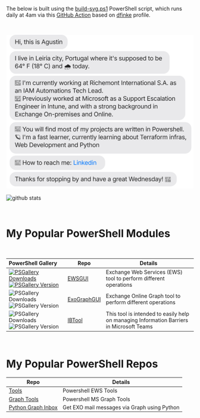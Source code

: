 The below is built using the [build-svg.ps1](https://github.com/drummerviking/drummerviking/blob/main/build-svg.ps1) PowerShell script, which runs daily at 4am via this [GitHub Action](https://github.com/drummerviking/drummerviking/blob/main/.github/workflows/readme.yml) based on [dfinke](https://github.com/dfinke) profile.

<br/>

[![](./chat.svg)](https://www.linkedin.com/in/agustin-gallegos/)

![github stats](https://github-readme-stats.vercel.app/api?username=DrummerViking&show_icons=true&line_height=30&theme=shadow_blue)

<br/>

# My Popular PowerShell Modules
<br/>

|PowerShell Gallery|Repo|Details
| :--- | --- | --- |
|[![PSGallery Downloads](https://img.shields.io/powershellgallery/dt/EWSGUI.png?style=plastic&logo=powershell&label=Downloads)](https://www.powershellgallery.com/packages/EWSGUI) [![PSGallery Version](https://img.shields.io/powershellgallery/v/EWSGUI.png?style=plastic&logo=powershell&label=Version)](https://www.powershellgallery.com/packages/EWSGUI)|[EWSGUI](https://github.com/drummerviking/EWSGUI) | Exchange Web Services (EWS) tool to perform different operations
|![PSGallery Downloads](https://img.shields.io/powershellgallery/dt/ExoGraphGUI.png?style=plastic&logo=powershell&label=Downloads) ![PSGallery Version](https://img.shields.io/powershellgallery/v/ExoGraphGUI.png?style=plastic&logo=powershell&label=Version)|[ExoGraphGUI](https://github.com/drummerviking/ExoGraphGUI) | Exchange Online Graph tool to perform different operations
|![PSGallery Downloads](https://img.shields.io/powershellgallery/dt/IBTool.png?style=plastic&logo=powershell&label=Downloads) ![PSGallery Version](https://img.shields.io/powershellgallery/v/IBTool.png?style=plastic&logo=powershell&label=Version)|[IBTool](https://github.com/drummerviking/IBTool) | This tool is intended to easily help on managing Information Barriers in Microsoft Teams

<br/>

# My Popular PowerShell Repos

|Repo|Details
| --- | --- |
|[Tools](https://github.com/drummerviking/tools)| Powershell EWS Tools 
|[Graph Tools](https://github.com/drummerviking/GraphTools)| Powershell MS Graph Tools
|[Python Graph Inbox](https://github.com/DrummerViking/PyGraphInbox)|Get EXO mail messages via Graph using Python
